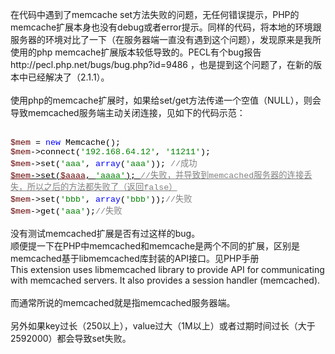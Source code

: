 <!--
author: admin
date: 2009-07-04
title: PHP中memcache扩展set失败的解决
tags: failed,memcache,memcached,php,失败
category: PHP高级应用
status: publish
summary: 在代码中遇到了memcache set方法失败的问题，无任何错误提示，PHP的memcache扩展本身也没有debug或者error提示。同样的代码，将本地的环境跟服务器的环境对比了一下（在服务器端一直没有遇到这个问题），发现原来是我所使用的php memcache扩展版本较低导
-->

<p>在代码中遇到了memcache set方法失败的问题，无任何错误提示，PHP的memcache扩展本身也没有debug或者error提示。同样的代码，将本地的环境跟服务器的环境对比了一下（在服务器端一直没有遇到这个问题），发现原来是我所使用的php memcache扩展版本较低导致的。PECL有个bug报告http://pecl.php.net/bugs/bug.php?id=9486 ，也是提到这个问题了，在新的版本中已经解决了（2.1.1）。<br />
<br />
使用php的memcache扩展时，如果给set/get方法传递一个空值（NULL），则会导致memcached服务端主动关闭连接，见如下的代码示范：<br />
&nbsp;</p>
<p class="p0" style="margin-top: 0pt; margin-bottom: 0pt"><span style="font-family: 'Courier New'; color: rgb(102,0,0); font-size: 10pt; mso-spacerun: 'yes'">$mem&nbsp;</span><span style="font-family: 'Courier New'; color: rgb(0,0,0); font-size: 10pt; mso-spacerun: 'yes'">=&nbsp;</span><span style="font-family: 'Courier New'; color: rgb(0,0,255); font-size: 10pt; mso-spacerun: 'yes'">new&nbsp;</span><span style="font-family: 'Courier New'; color: rgb(0,0,0); font-size: 10pt; mso-spacerun: 'yes'">Memcache();</span><span style="font-family: 'Courier New'; font-size: 10pt; mso-spacerun: 'yes'"><o:p></o:p></span></p>
<p class="p0" style="margin-top: 0pt; margin-bottom: 0pt"><span style="font-family: 'Courier New'; color: rgb(102,0,0); font-size: 10pt; mso-spacerun: 'yes'">$mem</span><span style="font-family: 'Courier New'; color: rgb(0,0,0); font-size: 10pt; mso-spacerun: 'yes'">-&gt;connect(</span><span style="font-family: 'Courier New'; color: rgb(0,130,0); font-size: 10pt; mso-spacerun: 'yes'">'192.168.64.12'</span><span style="font-family: 'Courier New'; color: rgb(0,0,0); font-size: 10pt; mso-spacerun: 'yes'">,&nbsp;</span><span style="font-family: 'Courier New'; color: rgb(0,130,0); font-size: 10pt; mso-spacerun: 'yes'">'11211'</span><span style="font-family: 'Courier New'; color: rgb(0,0,0); font-size: 10pt; mso-spacerun: 'yes'">);</span><span style="font-family: 'Courier New'; font-size: 10pt; mso-spacerun: 'yes'"><o:p></o:p></span></p>
<p class="p0" style="margin-top: 0pt; margin-bottom: 0pt"><span style="font-family: 'Courier New'; color: rgb(102,0,0); font-size: 10pt; mso-spacerun: 'yes'">$mem</span><span style="font-family: 'Courier New'; color: rgb(0,0,0); font-size: 10pt; mso-spacerun: 'yes'">-&gt;set(</span><span style="font-family: 'Courier New'; color: rgb(0,130,0); font-size: 10pt; mso-spacerun: 'yes'">'aaa'</span><span style="font-family: 'Courier New'; color: rgb(0,0,0); font-size: 10pt; mso-spacerun: 'yes'">,&nbsp;</span><span style="font-family: 'Courier New'; color: rgb(0,0,255); font-size: 10pt; mso-spacerun: 'yes'">array</span><span style="font-family: 'Courier New'; color: rgb(0,0,0); font-size: 10pt; mso-spacerun: 'yes'">(</span><span style="font-family: 'Courier New'; color: rgb(0,130,0); font-size: 10pt; mso-spacerun: 'yes'">'aaa'</span><span style="font-family: 'Courier New'; color: rgb(0,0,0); font-size: 10pt; mso-spacerun: 'yes'">));&nbsp;</span><span style="font-family: 'Courier New'; color: rgb(128,128,128); font-size: 10pt; mso-spacerun: 'yes'">//成功</span><span style="font-family: 'Courier New'; font-size: 10pt; mso-spacerun: 'yes'"><o:p></o:p></span></p>
<p class="p0" style="margin-top: 0pt; margin-bottom: 0pt"><span style="font-family: 'Courier New'; color: rgb(102,0,0); font-size: 10pt; text-decoration: underline; mso-spacerun: 'yes'">$mem</span><span style="font-family: 'Courier New'; color: rgb(0,0,0); font-size: 10pt; text-decoration: underline; mso-spacerun: 'yes'">-&gt;set(</span><span style="font-family: 'Courier New'; color: rgb(102,0,0); font-size: 10pt; text-decoration: underline; mso-spacerun: 'yes'">$aaaa</span><span style="font-family: 'Courier New'; color: rgb(0,0,0); font-size: 10pt; text-decoration: underline; mso-spacerun: 'yes'">,&nbsp;</span><span style="font-family: 'Courier New'; color: rgb(0,130,0); font-size: 10pt; text-decoration: underline; mso-spacerun: 'yes'">'aaaa'</span><span style="font-family: 'Courier New'; color: rgb(0,0,0); font-size: 10pt; text-decoration: underline; mso-spacerun: 'yes'">);&nbsp;</span><span style="font-family: 'Courier New'; color: rgb(128,128,128); font-size: 10pt; text-decoration: underline; mso-spacerun: 'yes'">//失败，并导致到memcached服务器的连接丢失，所以之后的方法都失败了（返回false）</span><span style="font-family: 'Courier New'; font-size: 10pt; mso-spacerun: 'yes'"><o:p></o:p></span></p>
<p class="p0" style="margin-top: 0pt; margin-bottom: 0pt"><span style="font-family: 'Courier New'; color: rgb(102,0,0); font-size: 10pt; mso-spacerun: 'yes'">$mem</span><span style="font-family: 'Courier New'; color: rgb(0,0,0); font-size: 10pt; mso-spacerun: 'yes'">-&gt;set(</span><span style="font-family: 'Courier New'; color: rgb(0,130,0); font-size: 10pt; mso-spacerun: 'yes'">'bbb'</span><span style="font-family: 'Courier New'; color: rgb(0,0,0); font-size: 10pt; mso-spacerun: 'yes'">,&nbsp;</span><span style="font-family: 'Courier New'; color: rgb(0,0,255); font-size: 10pt; mso-spacerun: 'yes'">array</span><span style="font-family: 'Courier New'; color: rgb(0,0,0); font-size: 10pt; mso-spacerun: 'yes'">(</span><span style="font-family: 'Courier New'; color: rgb(0,130,0); font-size: 10pt; mso-spacerun: 'yes'">'bbb'</span><span style="font-family: 'Courier New'; color: rgb(0,0,0); font-size: 10pt; mso-spacerun: 'yes'">));</span><span style="font-family: 'Courier New'; color: rgb(128,128,128); font-size: 10pt; mso-spacerun: 'yes'">//失败</span><span style="font-family: 'Courier New'; font-size: 10pt; mso-spacerun: 'yes'"><o:p></o:p></span></p>
<p class="p0" style="margin-top: 0pt; margin-bottom: 0pt"><span style="font-family: 'Courier New'; color: rgb(102,0,0); font-size: 10pt; mso-spacerun: 'yes'">$mem</span><span style="font-family: 'Courier New'; color: rgb(0,0,0); font-size: 10pt; mso-spacerun: 'yes'">-&gt;get(</span><span style="font-family: 'Courier New'; color: rgb(0,130,0); font-size: 10pt; mso-spacerun: 'yes'">'aaa'</span><span style="font-family: 'Courier New'; color: rgb(0,0,0); font-size: 10pt; mso-spacerun: 'yes'">);</span><span style="font-family: 'Courier New'; color: rgb(128,128,128); font-size: 10pt; mso-spacerun: 'yes'">//失败</span><!--EndFragment--><br />
<br />
没有测试memcached扩展是否有过这样的bug。<br />
顺便提一下在PHP中memcached和memcache是两个不同的扩展，区别是memcached基于libmemcached库封装的API接口。见PHP手册<br />
This extension uses libmemcached library to provide API for communicating with memcached servers. It also provides a session handler (memcached).<br />
<br />
而通常所说的memcached就是指memcached服务器端。<br />
<br />
另外如果key过长（250以上），value过大（1M以上）或者过期时间过长（大于2592000）都会导致set失败。</p>